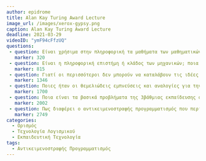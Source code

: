 ```yaml
---
author: epidrome
title: Alan Kay Turing Award Lecture 
image_url: /images/xerox-gypsy.png
caption: Alan Kay Turing Award Lecture
deadline: 2021-03-29
videoID: "ymF94cFfzUQ"
questions:
 - question: Είναι χρήσιμα στην πληροφορική τα μαθήματα των μαθηματικών που κάνατε στο 1ο έτος και γιατί; 
   marker: 320
 - question: Είναι η πληροφορική επιστήμη ή κλάδος των μηχανικών; ποια είναι τα κριτήρια για να ανήκει σε κάποιον από αυτούς τους κλάδους;
   marker: 815 
 - question: Γιατί οι περισσότεροι δεν μπορούν να καταλάβουν τις ιδέες του Νταγκλας Ενγκελμπαρτ για την διάδραση με ψηφιακά συστήματα; 
   marker: 1346 
 - question: Ποιες ήταν οι θεμελιώδεις εμπνεύσεις και αναλογίες για την δουλειά του; 
   marker: 1700 
 - question: Ποια είναι τα βασικά προβλήματα της 3βάθμιας εκπαίδευσης στην πληροφορική; 
   marker: 2002 
 - question: Πως διαφέρει ο αντικειμενοστραφής προγραμματισμός που περιγράφει από αυτόν που διδαχτήκατε στο αντίστοιχο μάθημα; 
   marker: 2749 
categories:
  - Ορισμός 
  - Τεχνολογία Λογισμικού 
  - Εκπαιδευτική Τεχνολογία
tags:
  - Αντικειμενοστραφής Προγραμματισμός 
---
```

